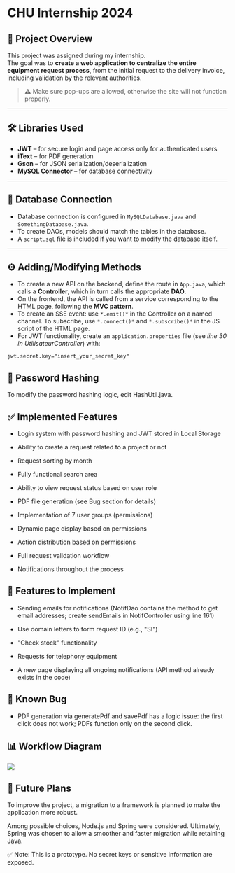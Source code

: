 # CHU Internship 2024

## 📌 Project Overview
This project was assigned during my internship.  
The goal was to **create a web application to centralize the entire equipment request process**, from the initial request to the delivery invoice, including validation by the relevant authorities.  

> ⚠️ Make sure pop-ups are allowed, otherwise the site will not function properly.

---

## 🛠️ Libraries Used
- **JWT** – for secure login and page access only for authenticated users  
- **iText** – for PDF generation  
- **Gson** – for JSON serialization/deserialization  
- **MySQL Connector** – for database connectivity  

---

## 🔗 Database Connection
- Database connection is configured in `MySQLDatabase.java` and `SomethingDatabase.java`.  
- To create DAOs, models should match the tables in the database.  
- A `script.sql` file is included if you want to modify the database itself.  

---

## ⚙️ Adding/Modifying Methods
- To create a new API on the backend, define the route in `App.java`, which calls a **Controller**, which in turn calls the appropriate **DAO**.  
- On the frontend, the API is called from a service corresponding to the HTML page, following the **MVC pattern**.  
- To create an SSE event: use `*.emit()*` in the Controller on a named channel. To subscribe, use `*.connect()*` and `*.subscribe()*` in the JS script of the HTML page.  
- For JWT functionality, create an `application.properties` file (see *line 30 in UtilisateurController*) with:  

```properties
jwt.secret.key="insert_your_secret_key"
```

## 🔐 Password Hashing
To modify the password hashing logic, edit HashUtil.java.

## ✅ Implemented Features
- Login system with password hashing and JWT stored in Local Storage

- Ability to create a request related to a project or not

- Request sorting by month

- Fully functional search area

- Ability to view request status based on user role

- PDF file generation (see Bug section for details)

- Implementation of 7 user groups (permissions)

- Dynamic page display based on permissions

- Action distribution based on permissions

- Full request validation workflow

- Notifications throughout the process

## 🚧 Features to Implement
- Sending emails for notifications (NotifDao contains the method to get email addresses; create sendEmails in NotifController using line 161)

- Use domain letters to form request ID (e.g., "SI")

- "Check stock" functionality

- Requests for telephony equipment

- A new page displaying all ongoing notifications (API method already exists in the code)

## 🐞 Known Bug
- PDF generation via generatePdf and savePdf has a logic issue: the first click does not work; PDFs function only on the second click.

## 📊 Workflow Diagram
[![](https://mermaid.ink/img/pako:eNqNVl1zojAU_SsMO33TTrdqnfFhZxS01orf9mNxHyLEmhaJA6Fup-1_35APCYR29clzcrk359wbwrvpYR-aLXMT4IO3BRExFvYqNOjv7Myw2-OYgzhZP0Vgv1UoRpO3ADLO2KAgaP3w6_Bno1mJSYRfYOtHrVYT_6sH5JNt63L_N3v62rXhDoQ-tAH-k9F9Sr-iOE_euEuCAhQDApMovzRwe8AjSVRIc-t2cGjhXUmFoTvCBG2QBwjCYbYGQ38VHtXPYfQKI8PCIVUQBDAqesEDtPXMGC1AuHRVXzc2Vye61JYuZXkUKR1uVumapXpWGmFL60pXu6qDpRG9nJFaSN5PK0AwJN_4yQO-8VMLEH5uNs2Leu1UP9tuO34pN7PjUj6EHin306JmE4CCci9tt4938D8mpCOBPFg2Shmdn6CUF0LBut5ceycKHbH9iAzKRsdSpL40Sa3R6anQnV_JC7tD8FBUpXCZJEYKPfVL0Ng0TtQzY3rSx5WtzaWYAr9IlRS4pZCh0HkNA_AK5l6E9qQgpLiQqclWjrNIm3RxoqQ7Jun8OVZ2eS8V5emHVFCeehR6MlaRw04cPS0RCIweojs9IEKPWBITvDPmW7CHPM5x2_v9-TOVIXJwXY6U02h6F6fIoeWG4A0npFXy4jToG0S5OtpGtVo1rjnoMNDnwGLghgObgQEHXQZuOegxMFRaV6jNrqS0qPY2uWaPtjnoM9Dh4IYBi4MBA-IqvGWgy8GQgV5JbWmkQbBe11HrOmpdR63rqHUdta7zZd3jS4LWlXvgQSP2jMPBWAUTFUwl-Da1cpp53pmad67mXah5lyV5-UugzKcZN0A4MOdGCacW3ENh4pL7ZpWkV0ePFikeX5tP1p0YQD6B92I2-XA-iHnkA_koaiiljs0Wp5Xef8p0__pYxjD-kAZ3dMrSKVunujrVy1PazaJvaKQnGevURKemX5RKu5f6-nXJmfLkKGulpMZZPyU1yZoqqan68XBCR-Vzal8lp3ZXcmqPJUc7bVbMHYx2APn0u_g9jVmZZAt3cGW26F8fRC8rcxV-0jiQEDx_Cz2ztQFBDCtmhJOn7REle59-e9kI0Ftkd2ShjwiOHP7dzT6_K-YehL8xljGf_wDbznUc?type=png)](https://mermaid.live/edit#pako:eNqNVl1zojAU_SsMO33TTrdqnfFhZxS01orf9mNxHyLEmhaJA6Fup-1_35APCYR29clzcrk359wbwrvpYR-aLXMT4IO3BRExFvYqNOjv7Myw2-OYgzhZP0Vgv1UoRpO3ADLO2KAgaP3w6_Bno1mJSYRfYOtHrVYT_6sH5JNt63L_N3v62rXhDoQ-tAH-k9F9Sr-iOE_euEuCAhQDApMovzRwe8AjSVRIc-t2cGjhXUmFoTvCBG2QBwjCYbYGQ38VHtXPYfQKI8PCIVUQBDAqesEDtPXMGC1AuHRVXzc2Vye61JYuZXkUKR1uVumapXpWGmFL60pXu6qDpRG9nJFaSN5PK0AwJN_4yQO-8VMLEH5uNs2Leu1UP9tuO34pN7PjUj6EHin306JmE4CCci9tt4938D8mpCOBPFg2Shmdn6CUF0LBut5ceycKHbH9iAzKRsdSpL40Sa3R6anQnV_JC7tD8FBUpXCZJEYKPfVL0Ng0TtQzY3rSx5WtzaWYAr9IlRS4pZCh0HkNA_AK5l6E9qQgpLiQqclWjrNIm3RxoqQ7Jun8OVZ2eS8V5emHVFCeehR6MlaRw04cPS0RCIweojs9IEKPWBITvDPmW7CHPM5x2_v9-TOVIXJwXY6U02h6F6fIoeWG4A0npFXy4jToG0S5OtpGtVo1rjnoMNDnwGLghgObgQEHXQZuOegxMFRaV6jNrqS0qPY2uWaPtjnoM9Dh4IYBi4MBA-IqvGWgy8GQgV5JbWmkQbBe11HrOmpdR63rqHUdta7zZd3jS4LWlXvgQSP2jMPBWAUTFUwl-Da1cpp53pmad67mXah5lyV5-UugzKcZN0A4MOdGCacW3ENh4pL7ZpWkV0ePFikeX5tP1p0YQD6B92I2-XA-iHnkA_koaiiljs0Wp5Xef8p0__pYxjD-kAZ3dMrSKVunujrVy1PazaJvaKQnGevURKemX5RKu5f6-nXJmfLkKGulpMZZPyU1yZoqqan68XBCR-Vzal8lp3ZXcmqPJUc7bVbMHYx2APn0u_g9jVmZZAt3cGW26F8fRC8rcxV-0jiQEDx_Cz2ztQFBDCtmhJOn7REle59-e9kI0Ftkd2ShjwiOHP7dzT6_K-YehL8xljGf_wDbznUc)

## 🔮 Future Plans
To improve the project, a migration to a framework is planned to make the application more robust.

Among possible choices, Node.js and Spring were considered.
Ultimately, Spring was chosen to allow a smoother and faster migration while retaining Java.

✅ Note: This is a prototype. No secret keys or sensitive information are exposed.
